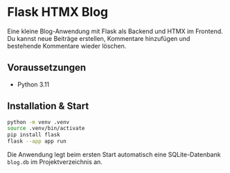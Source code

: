 # Flask HTMX Blog

Eine kleine Blog-Anwendung mit Flask als Backend und HTMX im Frontend. Du kannst neue Beiträge erstellen, Kommentare hinzufügen und bestehende Kommentare wieder löschen.

## Voraussetzungen

- Python 3.11

## Installation & Start

```bash
python -m venv .venv
source .venv/bin/activate
pip install flask
flask --app app run
```

Die Anwendung legt beim ersten Start automatisch eine SQLite-Datenbank `blog.db` im Projektverzeichnis an.
